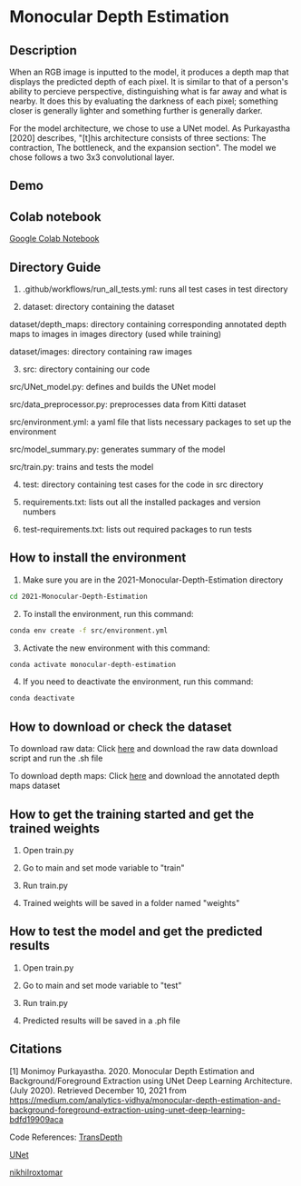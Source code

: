 # Monocular Depth Estimation

## Description
When an RGB image is inputted to the model, it produces a depth map that displays the predicted depth of each pixel. 
It is similar to that of a person's ability to percieve perspective, distinguishing what is far away and what is nearby.
It does this by evaluating the darkness of each pixel; something closer is generally lighter and something further is generally darker.

For the model architecture, we chose to use a UNet model. As Purkayastha [2020] describes, "[t]his architecture consists of three sections: The contraction, The bottleneck, and the expansion section". The model we chose follows a two 3x3 convolutional layer.

## Demo

## Colab notebook
[Google Colab Notebook](https://colab.research.google.com/drive/13TtdaET7ODnF2ewG49d50OzSDFau9qWG?usp=sharing)

## Directory Guide
1. .github/workflows/run_all_tests.yml: runs all test cases in test directory

2. dataset: directory containing the dataset

dataset/depth_maps: directory containing corresponding annotated depth maps to images in images directory (used while training)

dataset/images: directory containing raw images

3. src: directory containing our code

src/UNet_model.py: defines and builds the UNet model

src/data_preprocessor.py: preprocesses data from Kitti dataset

src/environment.yml: a yaml file that lists necessary packages to set up the environment

src/model_summary.py: generates summary of the model

src/train.py: trains and tests the model
  
4. test: directory containing test cases for the code in src directory

5. requirements.txt: lists out all the installed packages and version numbers

6. test-requirements.txt: lists out required packages to run tests


## How to install the environment
1. Make sure you are in the 2021-Monocular-Depth-Estimation directory
```bash
cd 2021-Monocular-Depth-Estimation
```
2. To install the environment, run this command:
```bash
conda env create -f src/environment.yml
```
3. Activate the new environment with this command:
```bash
conda activate monocular-depth-estimation
```
4. If you need to deactivate the environment, run this command:
```bash
conda deactivate
```

## How to download or check the dataset
To download raw data: Click [here](http://www.cvlibs.net/datasets/kitti/raw_data.php) and download the raw data download script and run the .sh file

To download depth maps: Click [here](http://www.cvlibs.net/datasets/kitti/eval_depth.php?benchmark=depth_prediction) and download the annotated depth maps dataset

## How to get the training started and get the trained weights
1. Open train.py

2. Go to main and set mode variable to "train"

3. Run train.py

4. Trained weights will be saved in a folder named "weights"

## How to test the model and get the predicted results
1. Open train.py

2. Go to main and set mode variable to "test"

3. Run train.py

4. Predicted results will be saved in a .ph file

## Citations
[1] Monimoy Purkayastha. 2020. Monocular Depth Estimation and Background/Foreground Extraction using UNet Deep Learning Architecture. (July 2020). Retrieved December 10, 2021 from https://medium.com/analytics-vidhya/monocular-depth-estimation-and-background-foreground-extraction-using-unet-deep-learning-bdfd19909aca 

Code References:
[TransDepth](https://github.com/syKevinPeng/TransDepth)

[UNet](https://github.com/syKevinPeng/UNet)

[nikhilroxtomar](https://github.com/nikhilroxtomar/Semantic-Segmentation-Architecture/blob/main/PyTorch/unet.py)
